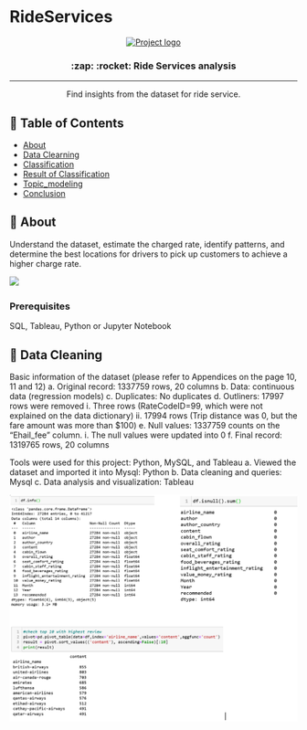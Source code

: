 # RideServices

<p align="center">
  <a href="" rel="noopener">
 <img width=200px height=200px src="https://i.imgur.com/6wj0hh6.jpg" alt="Project logo"></a>
</p>

<h3 align="center">:zap: :rocket: Ride Services analysis </h3>


---

<p align="center">
Find insights from the dataset for ride service. 
    <br> 
</p>

## 📝 Table of Contents
- [About](#about)
- [Data Clearning](#data_leaning)
- [Classification](#classification)
- [Result of Classification](#result)
- [Topic_modeling](#topic_modeling)
- [Conclusion](#conclusion)


## 🧐 About <a name = "about"></a>
Understand the dataset, estimate the charged rate, identify patterns, and determine the best locations for drivers to pick up customers to achieve a higher charge rate.

<img src="https://media1.giphy.com/media/v1.Y2lkPTc5MGI3NjExenp5NnVnMmdrczF1enJuOTlzMWdncWw3d2p2dWtkamh6bTg0am1ydiZlcD12MV9pbnRlcm5hbF9naWZfYnlfaWQmY3Q9Zw/CnQ6jjqggL2Ar23XtQ/giphy.gif" width="450" />

### Prerequisites
SQL, Tableau, Python or Jupyter Notebook 


## 🔖 Data Cleaning <a name = "data_leaning"></a>

Basic information of the dataset (please refer to Appendices on the page 10, 11 and 12)
  a.	Original record: 1337759 rows, 20 columns
  b.	Data: continuous data (regression models)
  c.	Duplicates: No duplicates
  d.	Outliners: 17997 rows were removed
      i.	Three rows (RateCodeID=99, which were not explained on the data dictionary)
      ii.	17994 rows (Trip distance was 0, but the fare amount was more than $100)
  e.	Null values: 1337759 counts on the “Ehail_fee” column.
      i.	The null values were updated into 0 
  f.	Final record: 1319765 rows, 20 columns

Tools were used for this project: Python, MySQL, and Tableau
  a.	Viewed the dataset and imported it into Mysql: Python 
  b.	Data cleaning and queries: Mysql
  c.	Data analysis and visualization: Tableau





![image](https://github.com/YingHu1234/airline/blob/master/img/1.PNG)





